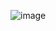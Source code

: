  ![image](https://github.com/BigBigOcean/FengHeCards/blob/master/%E6%B5%B7%E6%8A%A5%E5%9B%BE%E7%89%87/%E5%B0%B1%E8%BF%99%E4%B8%80%E5%88%BB%EF%BC%8C%E8%80%81%E6%9D%BF%EF%BC%8C%E5%8A%A0%E7%81%AB%E8%85%BF.jpg)
